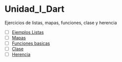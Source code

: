 # Unidad_I_Dart
Ejercicios de listas, mapas, funciones, clase y herencia
- [ ] [Ejemplos Listas](https://dartpad.org/cf866002413ea1d66ed769fd182803e8)
- [ ] [Mapas](https://dartpad.org/aefad20d02083e6d351c0b51e806ee2e)
- [ ] [Funciones basicas](https://dartpad.org/e412e4378cfbba43fc1e3a3596d9ad95)
- [ ] [Clase](https://dartpad.org/a43f10156af4141b7023e52b6cd48dfa)
- [ ] [Herencia](https://dartpad.org/ab6bf435d84d8492216edab2a1da2c93)
